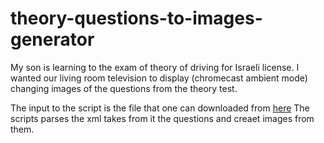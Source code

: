 # theory-questions-to-images-generator
My son is learning to the exam of theory of driving for Israeli license.
I wanted our living room television to display (chromecast ambient mode) changing images of the questions from the theory test.

The input to the script is the file that one can downloaded from [here](https://data.gov.il/dataset/tqhe)
The scripts parses the xml takes from it the questions and creaet images from them.
